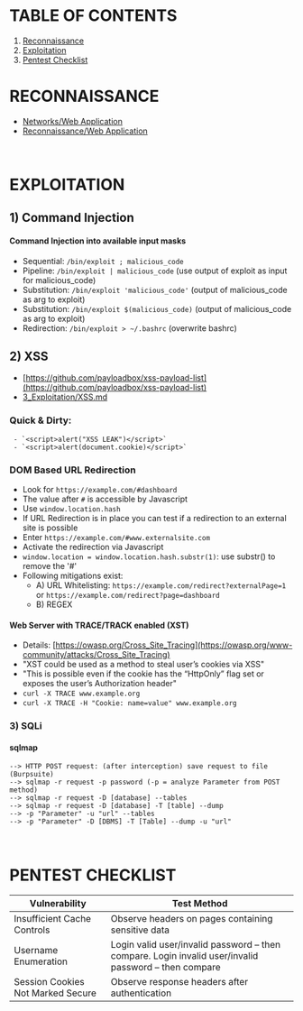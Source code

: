 # TABLE OF CONTENTS
1. [Reconnaissance](https://github.com/p-arrow/Red-Blue-Guide/blob/main/3_Exploitation/Web%20Application.md#information-gathering)
2. [Exploitation](https://github.com/p-arrow/Red-Blue-Guide/blob/main/3_Exploitation/Web%20Application.md#exploitation)
3. [Pentest Checklist](https://github.com/p-arrow/Red-Blue-Guide/blob/main/3_Exploitation/Web%20Application.md#pentest-checklist)


# RECONNAISSANCE 
- [Networks/Web Application](https://github.com/p-arrow/Red-Blue-Guide/blob/main/Networks/Web%20Application.md)
- [Reconnaissance/Web Application](https://github.com/p-arrow/Red-Blue-Guide/blob/main/Pentest/1_Reconnaissance.md#web-application)

<br />

# EXPLOITATION
## 1) Command Injection
#### Command Injection into available input masks
- Sequential: `/bin/exploit ; malicious_code`
- Pipeline: `/bin/exploit | malicious_code` (use output of exploit as input for malicious_code)
- Substitution: `/bin/exploit 'malicious_code'` (output of malicious_code as arg to exploit)
- Substitution: `/bin/exploit $(malicious_code)` (output of malicious_code as arg to exploit)
- Redirection: `/bin/exploit > ~/.bashrc` (overwrite bashrc)

## 2) XSS
- [https://github.com/payloadbox/xss-payload-list](https://github.com/payloadbox/xss-payload-list)
- [3_Exploitation/XSS.md](https://github.com/p-arrow/Red-Blue-Guide/blob/main/3_Exploitation/XSS.md)

### Quick & Dirty:
     - `<script>alert("XSS LEAK")</script>`
     - `<script>alert(document.cookie)</script>`

### DOM Based URL Redirection
- Look for `https://example.com/#dashboard`
- The value after `#` is accessible by Javascript
- Use `window.location.hash`
- If URL Redirection is in place you can test if a redirection to an external site is possible
- Enter `https://example.com/#www.externalsite.com`
- Activate the redirection via Javascript
- `window.location = window.location.hash.substr(1)`: use substr() to remove the '#'
- Following mitigations exist:
   - A) URL Whitelisting: `https://example.com/redirect?externalPage=1` or `https://example.com/redirect?page=dashboard`
   - B) REGEX

#### Web Server with TRACE/TRACK enabled (XST)
- Details: [https://owasp.org/Cross_Site_Tracing](https://owasp.org/www-community/attacks/Cross_Site_Tracing)
- "XST could be used as a method to steal user’s cookies via XSS"
- "This is possible even if the cookie has the “HttpOnly” flag set or exposes the user’s Authorization header"
- `curl -X TRACE www.example.org`
- `curl -X TRACE -H "Cookie: name=value" www.example.org`

### 3) SQLi
#### sqlmap
```
--> HTTP POST request: (after interception) save request to file (Burpsuite)
--> sqlmap -r request -p password (-p = analyze Parameter from POST method)
--> sqlmap -r request -D [database] --tables
--> sqlmap -r request -D [database] -T [table] --dump
--> -p "Parameter" -u "url" --tables
--> -p "Parameter" -D [DBMS] -T [Table] --dump -u "url"
```

<br />

# PENTEST CHECKLIST 
Vulnerability | Test Method
------------- | -----------
Insufficient Cache Controls | Observe headers on pages containing sensitive data
Username Enumeration | Login valid user/invalid password – then compare. Login invalid user/invalid password – then compare
Session Cookies Not Marked Secure | Observe response headers after authentication
